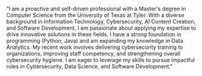 "I am a proactive and self-driven professional with a Master's degree in Computer Science from the University of Texas at Tyler. With a diverse background in Information Technology, Cybersecurity, AI Content Creation, and Software Development, I am passionate about applying my expertise to drive innovative solutions in these fields. I have a strong foundation in programming (Python, Java) and am expanding my knowledge in Data Analytics. My recent work involves delivering cybersecurity training to organizations, improving staff competency, and strengthening overall cybersecurity hygiene. I am eager to leverage my skills to pursue impactful roles in Cybersecurity, Data Science, and Software Development."
